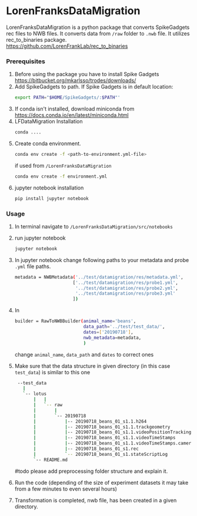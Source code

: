 # LorenFranksDataMigration
LorenFranksDataMigration is a python package that converts SpikeGadgets rec files to NWB files.
It converts data from `/raw` folder to `.nwb` file.
It utilizes rec_to_binaries package.</br>
https://github.com/LorenFrankLab/rec_to_binaries</br>

### Prerequisites
1. Before using the package you have to install Spike Gadgets
   https://bitbucket.org/mkarlsso/trodes/downloads/
2. Add SpikeGadgets to path.
   If Spike Gadgets is in default location: 
   ```bash
   export PATH="$HOME/SpikeGadgets/:$PATH"'
   ```
3. If conda isn't installed, download miniconda from</br>
   https://docs.conda.io/en/latest/miniconda.html</br>
4. LFDataMigration Installation
   ```bash
   conda ....
   ```
5. Create conda environment. 
   ```bash
   conda env create -f <path-to-environment.yml-file>
   ```
   if used from `/LorenFranksDataMigration`
   ```bash
   conda env create -f environment.yml
   ```
6. jupyter notebook installation
   ```bash
   pip install jupyter notebook
   ```

### Usage
1. In terminal navigate to `/LorenFranksDataMigration/src/notebooks`
2. run jupyter notebook
   ```bash
   jupyter notebook
   ```
3. In jupyter notebook change following paths to your metadata and probe `.yml` file paths.
   ```bash
   metadata = NWBMetadata('../test/datamigration/res/metadata.yml',
                         ['../test/datamigration/res/probe1.yml',
                          '../test/datamigration/res/probe2.yml',
                          '../test/datamigration/res/probe3.yml'
                         ])
   ```
4. In
   ```bash
   builder = RawToNWBBuilder(animal_name='beans',
                             data_path='../test/test_data/',
                             dates=['20190718'],
                             nwb_metadata=metadata,
                             )
   ```
   change `animal_name`, `data_path` and `dates` to correct ones
   
   
5. Make sure that the data structure in given directory (in this case `test_data`)
   is similar to this one
   ```bash
    --test_data
      |
      `-- lotus
          |   |
          |   `-- raw
          |       |
          |       `-- 20190718
          |           |-- 20190718_beans_01_s1.1.h264
          |           |-- 20190718_beans_01_s1.1.trackgeometry
          |           |-- 20190718_beans_01_s1.1.videoPositionTracking
          |           |-- 20190718_beans_01_s1.1.videoTimeStamps
          |           |-- 20190718_beans_01_s1.1.videoTimeStamps.cameraHWSync
          |           |-- 20190718_beans_01_s1.rec
          |           `-- 20190718_beans_01_s1.stateScriptLog
          `-- README.md

   ```
   
   #todo  please add preprocessing folder structure and explain it.
6. Run the code (depending of the size of experiment datasets it may take from a few minutes to even several hours)
7. Transformation is completed, nwb file, has been created in a given directory.
   
   
   
   
